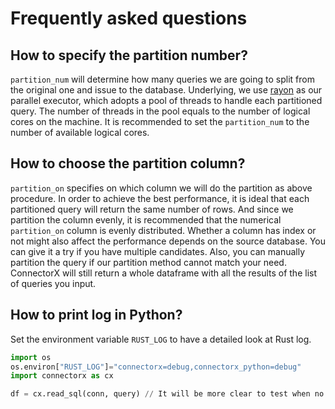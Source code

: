# Frequently asked questions

## How to specify the partition number?

`partition_num` will determine how many queries we are going to split from the original one and issue to the database. Underlying, we use [rayon](https://github.com/rayon-rs/rayon) as our parallel executor, which adopts a pool of threads to handle each partitioned query. The number of threads in the pool equals to the number of logical cores on the machine. It is recommended to set the `partition_num` to the number of available logical cores.

## How to choose the partition column?

`partition_on` specifies on which column we will do the partition as above procedure. In order to achieve the best performance, it is ideal that each partitioned query will return the same number of rows. And since we partition the column evenly, it is recommended that the numerical `partition_on` column is evenly distributed. Whether a column has index or not might also affect the performance depends on the source database. You can give it a try if you have multiple candidates. Also, you can manually partition the query if our partition method cannot match your need. ConnectorX will still return a whole dataframe with all the results of the list of queries you input.

## How to print log in Python?

Set the environment variable `RUST_LOG` to have a detailed look at Rust log.
```python
import os
os.environ["RUST_LOG"]="connectorx=debug,connectorx_python=debug"
import connectorx as cx

df = cx.read_sql(conn, query) // It will be more clear to test when no partitioning first
```

